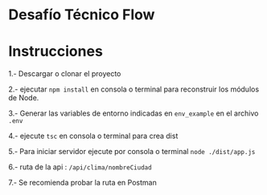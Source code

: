 # Desafío Técnico Flow

# Instrucciones 

1.- Descargar  o clonar el proyecto

2.- ejecutar ```npm install``` en consola o terminal para reconstruir los módulos de Node.

3.- Generar las variables de entorno indicadas en ```env_example``` en el archivo ``` .env ```

4.- ejecute ``` tsc ``` en consola o terminal para crea dist

5.- Para iniciar servidor ejecute por consola o terminal  ``` node ./dist/app.js ```

6.- ruta de la api : ``` /api/clima/nombreCiudad  ```

7.- Se recomienda probar la ruta en Postman
